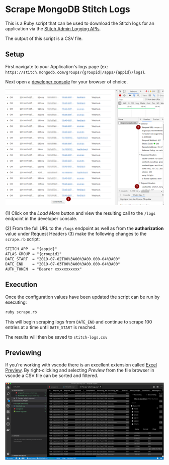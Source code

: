 # Scrape MongoDB Stitch Logs

This is a Ruby script that can be used to download the Stitch logs for an application via the [Stitch Admin Logging APIs](https://docs.mongodb.com/stitch/admin/api/admin-v3/#logging-apis).

The output of this script is a CSV file.

## Setup

First navigate to your Application's logs page (ex: `https://stitch.mongodb.com/groups/{groupid|/apps/{appid}/logs`).

Next open a [developer console](https://support.airtable.com/hc/en-us/articles/232313848-How-to-open-the-developer-console) for your browser of choice.

![](001.png)

(1) Click on the _Load More_ button and view the resulting call to the `/logs` endpoint in the developer console.

(2) From the full URL to the `/logs` endpoint as well as from the **authorization** value under Request Headers (3) make the following changes to the `scrape.rb` script:

```
STITCH_APP  = "{appid}"
ATLAS_GROUP = "{groupid}"
DATE_START  = "2019-07-02T00%3A00%3A00.000-04%3A00"
DATE_END    = "2019-07-03T00%3A00%3A00.000-04%3A00"
AUTH_TOKEN  = "Bearer xxxxxxxxxxx"
```

## Execution

Once the configuration values have been updated the script can be run by executing:

```bash
ruby scrape.rb
```

This will begin scraping logs from `DATE_END` and continue to scrape 100 entries at a time until `DATE_START` is reached.

The results will then be saved to `stitch-logs.csv`

## Previewing

If you're working with vscode there is an excellent extension called [Excel Preview](https://github.com/jjuback/gc-excelviewer). By right-clicking and selecting _Preview_ from the file browser in vscode a CSV file can be sorted and filtered.

![](002.png)